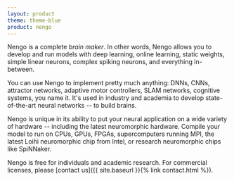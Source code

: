 ```yaml
---
layout: product
theme: theme-blue
product: nengo
---
```

Nengo is a complete *brain maker*. In other words, Nengo allows you
to develop and run models with deep learning, online learning,
static weights, simple linear neurons, complex spiking neurons,
and everything in-between.

You can use Nengo to implement pretty much anything: DNNs, CNNs,
attractor networks, adaptive motor controllers, SLAM networks,
cognitive systems, you name it. It's used in industry and academia
to develop state-of-the-art neural networks -- to build brains.

Nengo is unique in its ability to put your neural application on
a wide variety of hardware -- including the latest neuromorphic hardware.
Compile your model to run on CPUs, GPUs, FPGAs, supercomputers running MPI,
the latest Loihi neuromorphic chip from Intel,
or research neuromorphic chips like SpiNNaker.

Nengo is free for individuals and academic research.
For commercial licenses, please
[contact us]({{ site.baseurl }}{% link contact.html %}).
